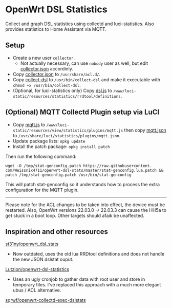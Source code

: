 # OpenWrt DSL Statistics

Collect and graph DSL statistics using collectd and luci-statistics. Also provides statistics to Home Assistant via MQTT.

## Setup

- Create a new user `collector`.
  - Not actually necessary, can use `nobody` user as well, but edit [collector.json](usr/share/acl.d/collector.json) accordinly.
- Copy [collector.json](usr/share/acl.d/collector.json) to `/usr/share/acl.d/`.
- Copy [collect-dsl](usr/bin/collect-dsl) to `/usr/bin/collect-dsl` and make it executable with `chmod +x /usr/bin/collect-dsl`.
- (Optional, for luci-statistics only) Copy [dsl.js](resources/statistics/rrdtool/definitions/dsl.js) to `/www/luci-static/resources/statistics/rrdtool/definitions`.

## (Optional) MQTT Collectd Plugin setup via LuCI

- Copy [mqtt.js](resources/view/statistics/plugins/mqtt.js) to `/www/luci-static/resources/view/statistics/plugins/mqtt.js` then copy [mqtt.json](usr/share/luci/statistics/plugins/mqtt.json) to `/usr/share/luci/statistics/plugins/mqtt.json`.
- Update package lists: `opkg update`
- Install the patch package: `opkg install patch`

Then run the following command:

```
wget -O /tmp/stat-genconfig.patch https://raw.githubusercontent.
com/Weissnix4711/openwrt-dsl-stats/master/stat-genconfig.lua.patch && patch /tmp/stat-genconfig.patch /usr/bin/stat-genconfig
```

This will patch stat-genconfig so it understands how to process the extra configuration for the MQTT plugin.

---

Please note for the ACL changes to be taken into effect, the device must be restarted. Also, OpenWrt versions 22.03.0 -> 22.03.3 can cause the HH5a to get stuck in a boot loop. Other targets should afaik be unaffected.

## Inspiration and other resources

[st31ny/openwrt_dsl_stats](https://github.com/st31ny/openwrt_dsl_stats)

- Now outdated, uses the old lua RRDtool definitions and does not handle the new JSON dslstat ouput.

[Lutzion/openwrt-dsl-statistics](https://github.com/Lutzion/openwrt-dsl-statistics)

- Uses an ugly cronjob to gather data with root user and store in temporary files. I've replaced this approach with a much more elegant ubus / ACL alternative.

[sqrwf/openwrt-collectd-exec-dslstats](https://github.com/sqrwf/openwrt-collectd-exec-dslstats)
